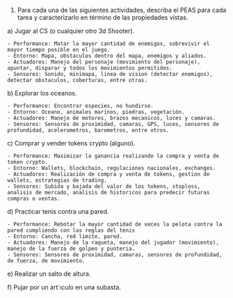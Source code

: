 1. Para cada una de las siguientes actividades, describa el PEAS para cada tarea y caracterizarlo
en término de las propiedades vistas.

a) Jugar al CS (o cualquier otro 3d Shooter).
    
    - Performance: Matar la mayor cantidad de enemigos, sobrevivir el mayor tiempo posible en el juego.
    - Entorno: Mapa, obstaculos dentro del mapa, enemigos y aliados.
    - Actuadores: Manejo del personaje (movimiento del personaje), apuntar, disparar y todos los movimientos permitidos.
    - Sensores: Sonido, minimapa, linea de vision (detectar enemigos), detectar obstaculos, coberturas, entre otras.

b) Explorar los oceanos.
    
    - Performance: Encontrar especies, no hundirse.
    - Entorno: Oceano, animales marinos, piedras, vegetación.
    - Actuadores: Manejo de motores, brazos mecanicos, luces y camaras.
    - Sensores: Sensores de proximidad, camaras, GPS, luces, sensores de profundidad, acelerometros, barometros, entre otros.

c) Comprar y vender tokens crypto (alguno).
    
    - Performance: Maximizar la ganancia realizando la compra y venta de token crypto.
    - Entorno: Wallets, blockchain, regulaciones nacionales, exchanges.
    - Actuadores: Realización de compra y venta de tokens, gestion de wallets, estrategias de trading.
    - Sensores: Subida y bajada del valor de los tokens, stoploss, analisis de mercado, analisis de historicos para predecir futuras compras o ventas. 

d) Practicar tenis contra una pared.
    
    - Performance: Rebotar la mayor cantidad de veces la pelota contra la pared cumpliendo con las reglas del tenis
    - Entorno: Cancha, red limite, pared.
    - Actuadores: Manejo de la raqueta, manejo del jugador (movimiento), manejo de la fuerza de golpeo y punteria.
    - Sensores: Sensores de proximidad, camaras, sensores de profundidad, de fuerza, de movimiento.

e) Realizar un salto de altura.

f) Pujar por un art´ıculo en una subasta.
